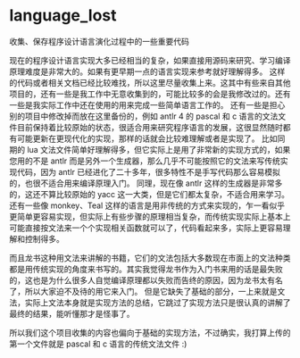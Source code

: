 # language_lost
收集、保存程序设计语言演化过程中的一些重要代码


现在的程序设计语言实现大多已经相当的复杂，如果直接用源码来研究、学习编译原理难度是非常大的。如果有更早期一点的语言实现来参考就好理解得多。
这样的代码或者相关文档已经比较难找，所以这里尽量收集上来。这其中有些来自其他项目的，还有一些是我工作中无意收集到的，可能比较多的会是我修改过的。还有一些是我实际工作中还在使用的用来完成一些简单语言工作的。
还有一些是担心别的项目中修改掉而放在这里备份的，例如 antlr 4 的 pascal 和 c 语言的文法文件目前保持着比较原始的状态，很适合用来研究程序语言的发展，这很显然随时都有可能更新在更现代化的实现，那样的话就会比较难理解或者是实现了。
比如同期的 lua 文法文件简单好理解得多，但它实际上是用了非常新的实现方式的，如果您用的不是 antlr 而是另外一个生成器，那么几乎不可能按照它的文法来写传统实现代码，因为 antlr 已经进化了二十多年，很多特性不是手写代码那么容易模拟的，也很不适合用来编译原理入门。
同理，现在像 antlr 这样的生成器是非常多的，这还不算比较原始的 yacc 这一大类，但是它们都太复杂，不适合用来学习。
还有一些像 monkey、Teal 这样的语言是用非传统的方式来实现的，乍一看似乎更简单更容易实现，但实际上有些步骤的原理相当复杂，而传统实现实际上基本上可能直接按文法来一个个实现相关函数就可以了，代码看起来多，实际上更容易理解和控制得多。

而且龙书这种用文法来讲解的书籍，它们的文法包括大多数现在市面上的文法种类都是用传统实现的角度来书写的。其实我觉得龙书作为入门书来用的话是最失败的，这也是为什么很多人自觉编译原理都以失败而告终的原因，因为龙书太有名了，所以大家迫不及待的用它来入门。
但是它缺失了基础的部分，一上来就是文法，实际上文法本身就是实现方法的总结，它跳过了实现方法只是很认真的讲解了最终的结果，能听懂那才是怪事了。

所以我们这个项目收集的内容也偏向于基础的实现方法，不过确实，我打算上传的第一个文件就是 pascal 和 c 语言的传统文法文件 :)




